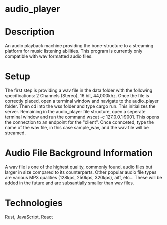 # audio_player

# Description 
An audio playback machine providing the bone-structure to a streaming platform for music listening abilities. This program is currently only compatible with wav formatted audio files. 

# Setup
The first step is providing a wav file in the data folder with the following specifications: 2 Channels (Stereo), 16 bit, 44,000khz. Once the file is correctly placed, open a terminal window and navigate to the audio_player folder. Then cd into the wss folder and type cargo run. This initializes the server. Remaining in the audio_player file structure, open a seperate terminal window and run the command wscat -c 127.0.0.1:9001. This opens the connection to an endpoint for the "client". Once connceted, type the name of the wav file, in this case sample_wav, and the wav file will be streamed. 

# Audio File Background Information
A wav file is one of the highest quality, commonly found, audio files but larger in size compared to its counterparts. Other popular audio file types are various MP3 qualities (128kps, 250kps, 320kps), aiff, etc... These will be added in the future and are subsantially smaller than wav files. 

# Technologies
Rust, JavaScript, React 
